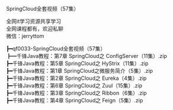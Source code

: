 SpringCloud全套视频（57集）

全网it学习资源共享学习<br>全网课程都有，欢迎私聊<br>微信：jerryttom<br>

┣━qf0033-SpringCloud全套视频（57集）<br> ┣━千锋Java教程：第7章 SpringCloud之 ConfigServer（11集）.zip<br> ┣━千锋Java教程：第5章 SpringCloud之 HyStrix（11集）.zip<br> ┣━千锋Java教程：第1章 SpringCloud之微服务简介（5集）.zip<br> ┣━千锋Java教程：第2章 SpringCloud之 Eureka（4集）.zip<br> ┣━千锋Java教程：第6章 SpringCloud之 Zuul（15集）.zip<br> ┣━千锋Java教程：第3章 SpringCloud之 Ribbon（6集）.zip<br> ┣━千锋Java教程：第4章 SpringCloud之 Feign（5集）.zip